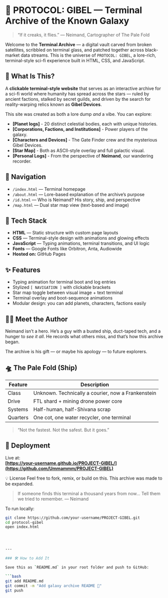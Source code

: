 # 🌌 PROTOCOL: GIBEL — Terminal Archive of the Known Galaxy

> “If it creaks, it flies.” — Neimand, Cartographer of The Pale Fold

Welcome to the **Terminal Archive** — a digital vault carved from broken satellites, scribbled on terminal glass, and patched together across black-market data streams. This is the universe of `PROTOCOL: GIBEL`, a lore-rich, terminal-style sci-fi experience built in HTML, CSS, and JavaScript.

## 🧠 What Is This?

A **clickable terminal-style website** that serves as an interactive archive for a sci-fi world where humanity has spread across the stars — ruled by ancient factions, stalked by secret guilds, and driven by the search for reality-warping relics known as **Gibel Devices**.

This site was created as both a lore dump *and* a vibe. You can explore:

- **[Planet logs]** - 20 distinct celestial bodies, each with unique histories.
- **[Corporations, Factions, and Institutions]** - Power players of the galaxy.
- **[Characters and Devices]** - The Gate Finder crew and the mysterious Gibel Devices.
- **[Star Map]** - Both as ASCII-style overlay and full galactic visual.
- **[Personal Logs]** - From the perspective of **Neimand**, our wandering recorder.

## 🧭 Navigation

- `/index.html` — Terminal homepage
- `/about.html` — Lore-based explanation of the archive’s purpose
- `/id.html` — Who is Neimand? His story, ship, and perspective
- `/map.html` — Dual star map view (text-based and image)

## 📁 Tech Stack

- **HTML** — Static structure with custom page layouts
- **CSS** — Terminal-style design with animations and glowing effects
- **JavaScript** — Typing animations, terminal transitions, and UI logic
- **Fonts** — Google Fonts like Orbitron, Anta, Audiowide
- **Hosted on:** GitHub Pages

## ✨ Features

- Typing animation for terminal boot and log entries
- Stylized `[ NAVIGATION ]` with clickable brackets
- Star map toggle between visual image + text terminal
- Terminal overlay and boot-sequence animations
- Modular design: you can add planets, characters, factions easily

## 🧑‍🚀 Meet the Author

Neimand isn’t a hero. He’s a guy with a busted ship, duct-taped tech, and a hunger to *see it all*. He records what others miss, and that’s how this archive began.

The archive is his gift — or maybe his apology — to future explorers.

## 🛸 The Pale Fold (Ship)

| Feature | Description |
|--------|-------------|
| Class | Unknown. Technically a courier, now a Frankenstein |
| Drive | FTL shard + mining drone power core |
| Systems | Half-human, half-Shivana scrap |
| Quarters | One cot, one water recycler, one terminal |

> “Not the fastest. Not the safest. But it goes.”  

## 🚀 Deployment

Live at:  
**[https://your-username.github.io/PROJECT-GIBEL/](https://github.com/Ummammm/PROJECT-GIBEL)**

💡 License
Feel free to fork, remix, or build on this. This archive was made to be expanded.

> If someone finds this terminal a thousand years from now...
> Tell them we tried to remember.
> — Neimand

To run locally:

```bash
git clone https://github.com/your-username/PROJECT-GIBEL.git
cd protocol-gibel
open index.html




---

### 🛠 How to Add It

Save this as `README.md` in your root folder and push to GitHub:

```bash
git add README.md
git commit -m "Add galaxy archive README 📡"
git push

